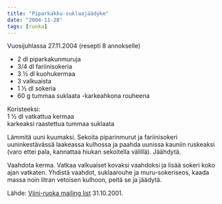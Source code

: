 ```yaml
---
title: "Piparkakku-suklaajäädyke"
date: "2004-11-28"
tags: [ruoka]
---
```


Vuosijuhlassa 27.11.2004 (resepti 8 annokselle)

- 2 dl piparkakunmuruja
- 3/4 dl fariinisokeria
- 3 ½ dl kuohukermaa
- 3 valkuaista
- 1 ½ dl sokeria
- 60 g tummaa suklaata -karkeahkona rouheena

Koristeeksi:\
1 ½ dl vatkattua kermaa\
karkeaksi raastettua tummaa suklaata

Lämmitä uuni kuumaksi. Sekoita piparinmurut ja fariinisokeri
uuninkestävässä laakeassa kulhossa ja paahda uunissa kauniin ruskeaksi
(varo ettei pala, kannattaa hiukan sekoitella välillä). Jäähdytä.

Vaahdota kerma. Vatkaa valkuaiset kovaksi vaahdoksi ja lisää sokeri koko
ajan vatkaten. Yhdistä vaahdot, suklaarouhe ja muru-sokeriseos, kaada
massa noin litran vetoisen kulhoon, peitä se ja jäädytä.

Lähde: [Viini-ruoka mailing
list](http://lists.oulu.fi/mailman/listinfo/viini-ruoka) 31.10.2001.